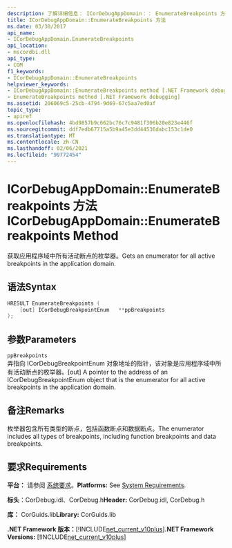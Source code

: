 ```yaml
---
description: 了解详细信息： ICorDebugAppDomain：： EnumerateBreakpoints 方法
title: ICorDebugAppDomain::EnumerateBreakpoints 方法
ms.date: 03/30/2017
api_name:
- ICorDebugAppDomain.EnumerateBreakpoints
api_location:
- mscordbi.dll
api_type:
- COM
f1_keywords:
- ICorDebugAppDomain::EnumerateBreakpoints
helpviewer_keywords:
- ICorDebugAppDomain::EnumerateBreakpoints method [.NET Framework debugging]
- EnumerateBreakpoints method [.NET Framework debugging]
ms.assetid: 206069c5-25cb-4794-9d69-67c5aa7ed0af
topic_type:
- apiref
ms.openlocfilehash: 4bd9857b9c662bc76c7c9481f306b20e823e446f
ms.sourcegitcommit: ddf7edb67715a5b9a45e3dd44536dabc153c1de0
ms.translationtype: MT
ms.contentlocale: zh-CN
ms.lasthandoff: 02/06/2021
ms.locfileid: "99772454"
---
```

# <a name="icordebugappdomainenumeratebreakpoints-method"></a><span data-ttu-id="8cff5-103">ICorDebugAppDomain::EnumerateBreakpoints 方法</span><span class="sxs-lookup"><span data-stu-id="8cff5-103">ICorDebugAppDomain::EnumerateBreakpoints Method</span></span>

<span data-ttu-id="8cff5-104">获取应用程序域中所有活动断点的枚举器。</span><span class="sxs-lookup"><span data-stu-id="8cff5-104">Gets an enumerator for all active breakpoints in the application domain.</span></span>  
  
## <a name="syntax"></a><span data-ttu-id="8cff5-105">语法</span><span class="sxs-lookup"><span data-stu-id="8cff5-105">Syntax</span></span>  
  
```cpp  
HRESULT EnumerateBreakpoints (  
    [out] ICorDebugBreakpointEnum   **ppBreakpoints  
);  
```  
  
## <a name="parameters"></a><span data-ttu-id="8cff5-106">参数</span><span class="sxs-lookup"><span data-stu-id="8cff5-106">Parameters</span></span>  

 `ppBreakpoints`  
 <span data-ttu-id="8cff5-107">弄指向 ICorDebugBreakpointEnum 对象地址的指针，该对象是应用程序域中所有活动断点的枚举器。</span><span class="sxs-lookup"><span data-stu-id="8cff5-107">[out] A pointer to the address of an ICorDebugBreakpointEnum object that is the enumerator for all active breakpoints in the application domain.</span></span>  
  
## <a name="remarks"></a><span data-ttu-id="8cff5-108">备注</span><span class="sxs-lookup"><span data-stu-id="8cff5-108">Remarks</span></span>  

 <span data-ttu-id="8cff5-109">枚举器包含所有类型的断点，包括函数断点和数据断点。</span><span class="sxs-lookup"><span data-stu-id="8cff5-109">The enumerator includes all types of breakpoints, including function breakpoints and data breakpoints.</span></span>  
  
## <a name="requirements"></a><span data-ttu-id="8cff5-110">要求</span><span class="sxs-lookup"><span data-stu-id="8cff5-110">Requirements</span></span>  

 <span data-ttu-id="8cff5-111">**平台：** 请参阅 [系统要求](../../get-started/system-requirements.md)。</span><span class="sxs-lookup"><span data-stu-id="8cff5-111">**Platforms:** See [System Requirements](../../get-started/system-requirements.md).</span></span>  
  
 <span data-ttu-id="8cff5-112">**标头**：CorDebug.idl、CorDebug.h</span><span class="sxs-lookup"><span data-stu-id="8cff5-112">**Header:** CorDebug.idl, CorDebug.h</span></span>  
  
 <span data-ttu-id="8cff5-113">**库：** CorGuids.lib</span><span class="sxs-lookup"><span data-stu-id="8cff5-113">**Library:** CorGuids.lib</span></span>  
  
 <span data-ttu-id="8cff5-114">**.NET Framework 版本：**[!INCLUDE[net_current_v10plus](../../../../includes/net-current-v10plus-md.md)]</span><span class="sxs-lookup"><span data-stu-id="8cff5-114">**.NET Framework Versions:** [!INCLUDE[net_current_v10plus](../../../../includes/net-current-v10plus-md.md)]</span></span>
